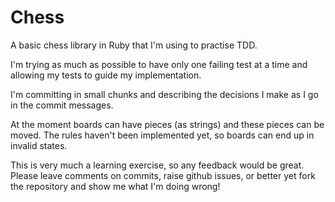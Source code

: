 Chess
=====

A basic chess library in Ruby that I'm using to practise TDD.

I'm trying as much as possible to have only one failing test at a time and allowing my tests to guide my implementation.

I'm committing in small chunks and describing the decisions I make as I go in the commit messages.

At the moment boards can have pieces (as strings) and these pieces can be moved. The rules haven't been implemented yet, so boards can end up in invalid states.

This is very much a learning exercise, so any feedback would be great. Please leave comments on commits, raise github issues, or better yet fork the repository and show me what I'm doing wrong!
